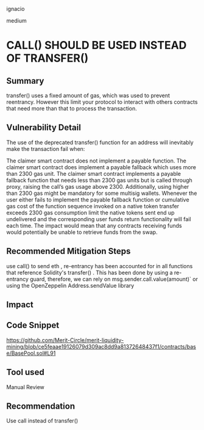 ignacio

medium

# CALL() SHOULD BE USED INSTEAD OF TRANSFER()

## Summary
transfer() uses a fixed amount of gas, which was used to prevent reentrancy. However this limit your protocol to interact with others contracts that need more than that to process the transaction.

## Vulnerability Detail
The use of the deprecated transfer() function for an address will inevitably make the transaction fail when:

The claimer smart contract does not implement a payable function.
The claimer smart contract does implement a payable fallback which uses more than 2300 gas unit.
The claimer smart contract implements a payable fallback function that needs less than 2300 gas units but is called through proxy, raising the call’s gas usage above 2300.
Additionally, using higher than 2300 gas might be mandatory for some multisig wallets.
Whenever the user either fails to implement the payable fallback function or cumulative gas cost of the function sequence invoked on a native token transfer exceeds 2300 gas consumption limit the native tokens sent end up undelivered and the corresponding user funds return functionality will fail each time.
The impact would mean that any contracts receiving funds would potentially be unable to retrieve funds from the swap.

## Recommended Mitigation Steps
use call() to send eth , re-entrancy has been accounted for in all functions that reference Solidity's transfer() . This has been done by using a re-entrancy guard, therefore, we can rely on msg.sender.call.value(amount)` or using the OpenZeppelin Address.sendValue library


## Impact

## Code Snippet
https://github.com/Merit-Circle/merit-liquidity-mining/blob/ce5feaae19126079d309ac8dd9a81372648437f1/contracts/base/BasePool.sol#L91

## Tool used

Manual Review

## Recommendation
Use call instead of transfer()
